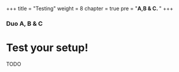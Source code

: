 +++
title = "Testing"
weight = 8
chapter = true
pre = "<b>A,B & C. </b>"
+++

### Duo A, B & C

# Test your setup!

TODO
